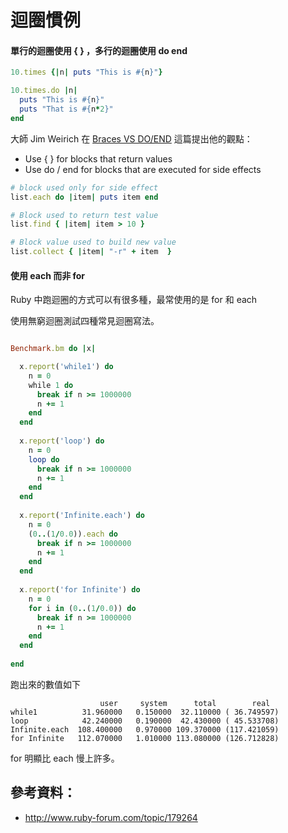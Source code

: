 # 迴圈慣例

####  單行的迴圈使用 { } ，多行的迴圈使用 do end

``` ruby
10.times {|n| puts "This is #{n}"}

10.times.do |n|
  puts "This is #{n}"
  puts "That is #{n*2}"
end

```

大師 Jim Weirich 在 [Braces VS DO/END](http://onestepback.org/index.cgi/Tech/Ruby/BraceVsDoEnd.rdoc) 這篇提出他的觀點：

* Use { } for blocks that return values
* Use do / end for blocks that are executed for side effects

``` ruby
# block used only for side effect
list.each do |item| puts item end

# Block used to return test value
list.find { |item| item > 10 }

# Block value used to build new value
list.collect { |item| "-r" + item  }
```

####  使用 each 而非 for

Ruby 中跑迴圈的方式可以有很多種，最常使用的是 for 和 each 

使用無窮迴圈測試四種常見迴圈寫法。

``` ruby

Benchmark.bm do |x|

  x.report('while1') do
    n = 0
    while 1 do
      break if n >= 1000000
      n += 1
    end
  end
 
  x.report('loop') do
    n = 0
    loop do
      break if n >= 1000000
      n += 1
    end
  end
 
  x.report('Infinite.each') do
    n = 0
    (0..(1/0.0)).each do
      break if n >= 1000000
      n += 1
    end
  end 
  
  x.report('for Infinite') do
    n = 0
    for i in (0..(1/0.0)) do
      break if n >= 1000000
      n += 1
    end
  end
  
end
```

跑出來的數值如下

```
                    user     system      total        real
while1          31.960000   0.150000  32.110000 ( 36.749597)
loop            42.240000   0.190000  42.430000 ( 45.533708)
Infinite.each  108.400000   0.970000 109.370000 (117.421059)
for Infinite   112.070000   1.010000 113.080000 (126.712828)
```

for 明顯比 each 慢上許多。

## 參考資料：

* <http://www.ruby-forum.com/topic/179264>
